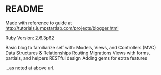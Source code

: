 # README

Made with reference to guide at http://tutorials.jumpstartlab.com/projects/blogger.html

Ruby Version: 2.6.3p62

Basic blog to familiarize self with:
Models, Views, and Controllers (MVC)
Data Structures & Relationships
Routing
Migrations
Views with forms, partials, and helpers
RESTful design
Adding gems for extra features

...as noted at above url.
